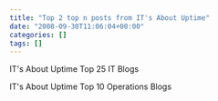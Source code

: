 ```yaml
---
title: "Top 2 top n posts from IT's About Uptime"
date: "2008-09-30T11:06:04+00:00"
categories: []
tags: []
---
```


IT's About Uptime Top 25 IT Blogs

IT's About Uptime Top 10 Operations Blogs
